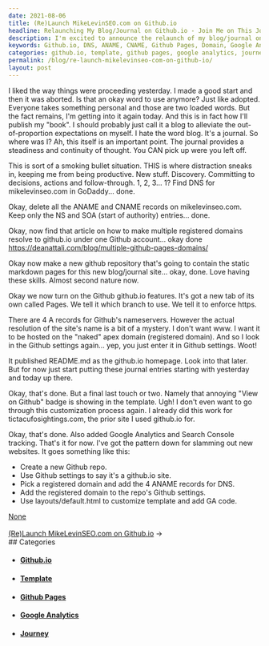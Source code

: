 ```yaml
---
date: 2021-08-06
title: (Re)Launch MikeLevinSEO.com on Github.io
headline: Relaunching My Blog/Journal on Github.io - Join Me on This Journey!
description: I'm excited to announce the relaunch of my blog/journal on Github.io! After finding the DNS, deleting records, and setting up the Github repository, I enabled Github Pages, added the domain to Github settings, and customized the template. To top it off, I added Google Analytics and Search Console tracking. Come check out my new blog and join me on this journey!
keywords: Github.io, DNS, ANAME, CNAME, Github Pages, Domain, Google Analytics, Search Console, Relaunch, Blog, Journal, Template, Customize, Tracking, Journey
categories: github.io, template, github pages, google analytics, journey
permalink: /blog/re-launch-mikelevinseo-com-on-github-io/
layout: post
---
```



I liked the way things were proceeding yesterday. I made a good start and then
it was aborted. Is that an okay word to use anymore? Just like adopted.
Everyone takes something personal and those are two loaded words. But the fact
remains, I'm getting into it again today. And this is in fact how I'll publish
my "book". I should probably just call it a blog to alleviate the
out-of-proportion expectations on myself. I hate the word blog. It's a journal.
So where was I? Ah, this itself is an important point. The journal provides a
steadiness and continuity of thought. You CAN pick up were you left off.

This is sort of a smoking bullet situation. THIS is where distraction sneaks
in, keeping me from being productive. New stuff. Discovery. Committing to
decisions, actions and follow-through. 1, 2, 3... 1? Find DNS for
mikelevinseo.com in GoDaddy... done.

Okay, delete all the ANAME and CNAME records on mikelevinseo.com. Keep only the
NS and SOA (start of authority) entries... done.

Okay, now find that article on how to make multiple registered domains resolve
to github.io under one Github account... okay done https://deanattali.com/blog/multiple-github-pages-domains/

Okay now make a new github repository that's going to contain the static
markdown pages for this new blog/journal site... okay, done. Love having these
skills. Almost second nature now.

Okay we now turn on the Github github.io features. It's got a new tab of its
own called Pages. We tell it which branch to use. We tell it to enforce https.

There are 4 A records for Github's nameservers. However the actual resolution
of the site's name is a bit of a mystery. I don't want www. I want it to be
hosted on the "naked" apex domain (registered domain). And so I look in the
Github settings again... yep, you just enter it in Github settings. Woot!

It published README.md as the github.io homepage. Look into that later. But for
now just start putting these journal entries starting with yesterday and today
up there.

Okay, that's done. But a final last touch or two. Namely that annoying "View on
Github" badge is showing in the template. Ugh! I don't even want to go through
this customization process again. I already did this work for
tictacufosightings.com, the prior site I used github.io for.

Okay, that's done. Also added Google Analytics and Search Console tracking.
That's it for now. I've got the pattern down for slamming out new websites. It
goes something like this:

- Create a new Github repo.
- Use Github settings to say it's a github.io site.
- Pick a registered domain and add the 4 ANAME records for DNS.
- Add the registered domain to the repo's Github settings.
- Use layouts/default.html to customize template and add GA code.

<div class="arrow-links"><div class="post-nav-prev"><a href="None">None</a></div> &nbsp; <div class="post-nav-next"><a href="/blog/re-launch-mikelevinseo-com-on-github-io/">(Re)Launch MikeLevinSEO.com on Github.io</a><span class="arrow">&nbsp;&rarr;</span></div></div>
## Categories

<ul>
<li><h4><a href='/github-io/'>Github.io</a></h4></li>
<li><h4><a href='/template/'>Template</a></h4></li>
<li><h4><a href='/github-pages/'>Github Pages</a></h4></li>
<li><h4><a href='/google-analytics/'>Google Analytics</a></h4></li>
<li><h4><a href='/journey/'>Journey</a></h4></li></ul>